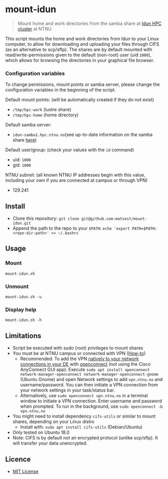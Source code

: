 # mount-idun

> Mount home and work directories from the samba share at [Idun HPC cluster](https://www.hpc.ntnu.no/display/hpc/Idun+Cluster) at NTNU.

This script mounts the home and work directories from Idun to your Linux computer, to allow for downloading and uploading your files through CIFS (as an alternative to scp/sftp). The shares are by default mounted with read/write-permissions given to the default (non-root) user (uid `1000`), which allows for browsing the directories in your graphical file browser.

### Configuration variables

To change permissions, mount points or samba server, please change the configuration variables in the beginning of the script.

Default mount points: (will be automatically created if they do not exist)

* `/tmp/hpc-work` (lustre share)
* `/tmp/hpc-home` (home directory)

Default samba server:

* `idun-samba1.hpc.ntnu.no`(see up-to-date information on the samba share [here](https://www.hpc.ntnu.no/display/hpc/Transferring+Data))

Default user/group: (check your values with the `id` command)

* uid: `1000`
* gid: `1000`

NTNU subnet: (all known NTNU IP addresses begin with this value, including your own if you are connected at campus or through VPN)

* 129.241

## Install

* Clone this repository: `git clone git@github.com:matsest/mount-idun.git`
* Append the path to the repo to your `$PATH`: `echo 'export PATH=$PATH:<repo-dir-path>' >> ~/.bashrc`

## Usage

### Mount

    mount-idun.sh
   
### Unmount
 
    mount-idun.sh -u
   
### Display help
 
    mount-idun.sh -h

## Limitations

* Script be executed with sudo (root) privileges to mount shares
* You must be at NTNU campus or connected with VPN ([How-to](https://innsida.ntnu.no/wiki/-/wiki/English/Install+VPN)) 
  * Recommended: To add the VPN [natively to your network connections in your DE](https://grepitout.com/install-openconnect-ubuntu-vpn-client/) with [openconnect](http://www.infradead.org/openconnect/) (not using the Cisco AnyConnect GUI app): Execute `sudo apt install openconnect network-manager-openconnect network-manager-openconnect-gnome` (Ubuntu Gnome) and open Network settings to add `vpn.ntnu.no` and username/password. You can then initiate a VPN connection from your network settings in your task/status bar.
  * Alternatively, use `sudo openconnect vpn.ntnu.no` in a terminal window to initiate a VPN connection. Enter username and password when prompted. To run in the background, use `sudo openconnect -b vpn.ntnu.no`
* You might need to install dependency `cifs-utils` or similar to mount shares, depending on your Linux distro
  * Install with: `sudo apt install cifs-utils` (Debian/Ubuntu)
* Only tested on Ubuntu 18.0
* Note: CIFS is by default not an encrypted protocol (unlike scp/sftp). It will transfer your data unencrypted.

## Licence

* [MIT License](LICENSE)
